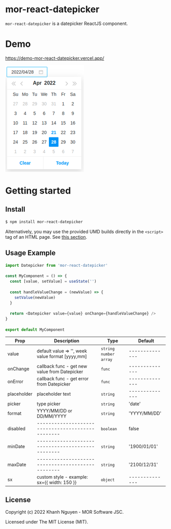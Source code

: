 # mor-react-datepicker

`mor-react-datepicker` is a datepicker ReactJS component.

# Demo
<https://demo-mor-react-datepicker.vercel.app/>

<img src="./src/images/demo.png" alt="build:passed">

# Getting started

## Install

```sh
$ npm install mor-react-datepicker
```

Alternatively, you may use the provided UMD builds directly in the `<script>` tag of an HTML page. See [this section](#using-umd-build-in-the-browser).

## Usage Example

```javascript
import Datepicker from 'mor-react-datepicker'

const MyComponent = () => {
  const [value, setValue] = useState('')

  const handleValueChange = (newValue) => {
    setValue(newValue)
  }

  return <Datepicker value={value} onChange={handleValueChange} />
}

export default MyComponent
```

| Prop                | Description                                      | Type                                            | Default        |
| ------------------- | ------------------------------------------------ | ----------------------------------------------- | -------------- |
| value               | default value => '', week value format [yyyy,mm] | `string number array`                           | -------------- |
| onChange            | callback func - get new value from Datepicker    | `func`                                          | -------------- |
| onError             | callback func - get error from Datepicker        | `func`                                          | -------------- |
| placeholder         | placeholder text                                 | `string`                                        | -------------- |
| picker              | type picker                                      | `string`                                        | 'date'         |
| format              | YYYY/MM/DD or DD/MM/YYYY                         | `string`                                        | 'YYYY/MM/DD'   |
| disabled            | ------------------------------------------------ | `boolean`                                       | false          |
| minDate             | ------------------------------------------------ | `string`                                        | '1900/01/01'   |
| maxDate             | ------------------------------------------------ | `string`                                        | '2100/12/31'   |
| sx                  | custom style - example: sx={{ width: 150 }}      | `object`                                        | -------------- |

## License

Copyright (c) 2022 Khanh Nguyen - MOR Software JSC.

Licensed under The MIT License (MIT).
